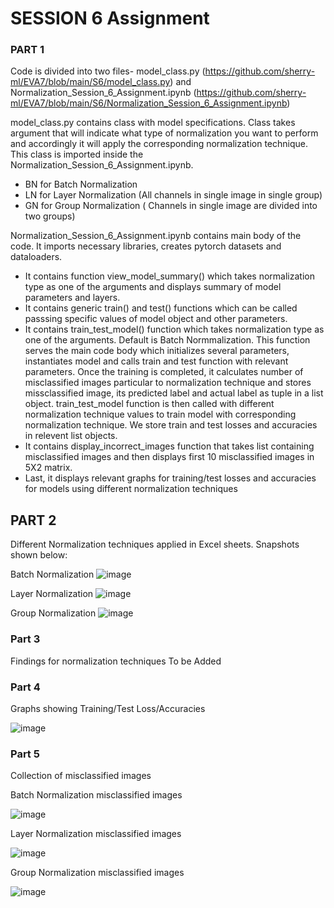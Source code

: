 # SESSION 6 Assignment

### PART 1
Code is divided into two files- model_class.py (https://github.com/sherry-ml/EVA7/blob/main/S6/model_class.py) and Normalization_Session_6_Assignment.ipynb (https://github.com/sherry-ml/EVA7/blob/main/S6/Normalization_Session_6_Assignment.ipynb)

model_class.py contains class with model specifications. Class takes argument that will indicate what type of normalization you want to perform and accordingly it will apply the corresponding normalization technique. This class is imported inside the Normalization_Session_6_Assignment.ipynb.
  - BN for Batch Normalization
  - LN for Layer Normalization (All channels in single image in single group)
  - GN for Group Normalization  ( Channels in single image are divided into two groups)

Normalization_Session_6_Assignment.ipynb contains main body of the code. It imports necessary libraries, creates pytorch datasets and dataloaders.
  - It contains function view_model_summary() which takes normalization type as one of the arguments and displays summary of model parameters and layers.
  - It contains generic train() and test() functions which can be called passsing specific values of model object and other parameters.
  - It contains train_test_model() function which takes normalization type as one of the arguments. Default is Batch Normmalization. This function serves the main code body which initializes several parameters, instantiates model and calls train and test function with relevant parameters. Once the training is completed, it calculates number of misclassified images particular to normalization technique and stores missclassified image, its predicted label and actual label as tuple in a list object. train_test_model function is then called with different normalization technique values to train model with corresponding normalization technique. We store train and test losses and accuracies in relevent list objects.
  - It contains display_incorrect_images function that takes list containing misclassified images and then displays first 10 misclassified images in 5X2 matrix.
  - Last, it displays relevant graphs for training/test losses and accuracies for models using different normalization techniques
 
## PART 2
Different Normalization techniques applied in Excel sheets. Snapshots shown below:

Batch Normalization
![image](https://user-images.githubusercontent.com/67177106/139722902-0229b476-0ae3-465c-9614-7d2bfc7f185d.png)

Layer Normalization
![image](https://user-images.githubusercontent.com/67177106/139723058-ae87e659-0406-44e0-a214-2896924c284c.png)

Group Normalization
![image](https://user-images.githubusercontent.com/67177106/139723180-60f83d32-268f-40dc-ac08-799c35abe8cb.png)

### Part 3 
Findings for normalization techniques
To be Added

### Part 4

Graphs showing Training/Test Loss/Accuracies

![image](https://user-images.githubusercontent.com/67177106/139723387-93110a4c-8fbe-42cf-82a0-6e882219df5d.png)

### Part 5
 Collection of misclassified images
 
 Batch Normalization misclassified images
 
 ![image](https://user-images.githubusercontent.com/67177106/139723533-86725493-1d90-4339-b961-b1701d4fde15.png)

Layer Normalization misclassified images

![image](https://user-images.githubusercontent.com/67177106/139723654-49385af8-719e-4eac-8ba9-7d4920b10c5c.png)

Group Normalization misclassified images

![image](https://user-images.githubusercontent.com/67177106/139723740-dbc44346-4f13-4c2c-b8a5-74ccb68e8f3e.png)

